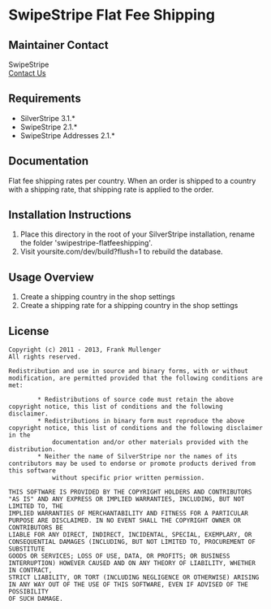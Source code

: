# SwipeStripe Flat Fee Shipping

## Maintainer Contact
SwipeStripe  
[Contact Us](http://swipestripe.com/support/contact-us)

## Requirements
* SilverStripe 3.1.*
* SwipeStripe 2.1.*
* SwipeStripe Addresses 2.1.*

## Documentation
Flat fee shipping rates per country. When an order is shipped to a country with a shipping rate, that shipping rate is applied to the order.

## Installation Instructions
1. Place this directory in the root of your SilverStripe installation, rename the folder 'swipestripe-flatfeeshipping'.
2. Visit yoursite.com/dev/build?flush=1 to rebuild the database.

## Usage Overview
1. Create a shipping country in the shop settings
2. Create a shipping rate for a shipping country in the shop settings

## License
	Copyright (c) 2011 - 2013, Frank Mullenger
	All rights reserved.

	Redistribution and use in source and binary forms, with or without modification, are permitted provided that the following conditions are met:

			* Redistributions of source code must retain the above copyright notice, this list of conditions and the following disclaimer.
			* Redistributions in binary form must reproduce the above copyright notice, this list of conditions and the following disclaimer in the 
				documentation and/or other materials provided with the distribution.
			* Neither the name of SilverStripe nor the names of its contributors may be used to endorse or promote products derived from this software 
				without specific prior written permission.

	THIS SOFTWARE IS PROVIDED BY THE COPYRIGHT HOLDERS AND CONTRIBUTORS "AS IS" AND ANY EXPRESS OR IMPLIED WARRANTIES, INCLUDING, BUT NOT LIMITED TO, THE 
	IMPLIED WARRANTIES OF MERCHANTABILITY AND FITNESS FOR A PARTICULAR PURPOSE ARE DISCLAIMED. IN NO EVENT SHALL THE COPYRIGHT OWNER OR CONTRIBUTORS BE 
	LIABLE FOR ANY DIRECT, INDIRECT, INCIDENTAL, SPECIAL, EXEMPLARY, OR CONSEQUENTIAL DAMAGES (INCLUDING, BUT NOT LIMITED TO, PROCUREMENT OF SUBSTITUTE 
	GOODS OR SERVICES; LOSS OF USE, DATA, OR PROFITS; OR BUSINESS INTERRUPTION) HOWEVER CAUSED AND ON ANY THEORY OF LIABILITY, WHETHER IN CONTRACT, 
	STRICT LIABILITY, OR TORT (INCLUDING NEGLIGENCE OR OTHERWISE) ARISING IN ANY WAY OUT OF THE USE OF THIS SOFTWARE, EVEN IF ADVISED OF THE POSSIBILITY 
	OF SUCH DAMAGE.
